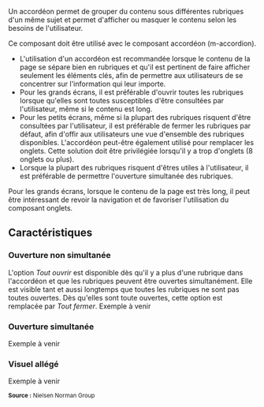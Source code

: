Un accordéon permet de grouper du contenu sous différentes rubriques d'un même sujet et permet d'afficher ou masquer le contenu selon les besoins de l'utilisateur.

Ce composant doit être utilisé avec le composant <modul-go name="m-accordion">accordéon</modul-go> (m-accordion).

<modul-do>
    <ul>
        <li>L'utilisation d'un accordéon est recommandée lorsque le contenu de la page se sépare bien en rubriques et qu'il est pertinent de faire afficher seulement les éléments clés, afin de permettre aux utilisateurs de se concentrer sur l'information qui leur importe.</li>
        <li>Pour les grands écrans, il est préférable d'ouvrir toutes les rubriques lorsque qu'elles sont toutes susceptibles d'être consultées par l'utilisateur, même si le contenu est long.</li>
        <li>Pour les petits écrans, même si la plupart des rubriques risquent d'être consultées par l'utilisateur, il est préférable de fermer les rubriques par défaut, afin d'offir aux utilisateurs une vue d'ensemble des rubriques disponibles. L'accordéon peut-être également utilisé pour remplacer les onglets. Cette solution doit être privilégiée lorsqu'il y a trop d'onglets (8 onglets ou plus).</li>
        <li>Lorsque la plupart des rubriques risquent d'êtres utiles à l'utilisateur, il est préférable de permettre l'ouverture simultanée des rubriques.</li>
    </ul>
</modul-do>

<modul-dont>Pour les grands écrans, lorsque le contenu de la page est très long, il peut être intéressant de revoir la navigation et de favoriser l'utilisation du composant <modul-go name="m-tabs">onglets</modul-go>.</modul-dont>

## Caractéristiques
### Ouverture non simultanée
L'option *Tout ouvrir* est disponible dès qu'il y a plus d'une rubrique dans l'accordéon et que les rubriques peuvent être ouvertes simultanément. Elle est visible tant et aussi longtemps que toutes les rubriques ne sont pas toutes ouvertes. Dès qu'elles sont toute ouvertes, cette option est remplacée par *Tout fermer*.
<m-message class="m-u--margin-top" skin="light" state="information">Exemple à venir</m-message>

### Ouverture simultanée
<m-message skin="light" state="information">Exemple à venir</m-message>

### Visuel allégé
<m-message skin="light" state="information">Exemple à venir</m-message>

<small class="m-u--display--block m-u--margin-top--l">**Source :** <m-link mode="link" url="http://www.nngroup.com/articles/accordions-complex-content/" target="_blank">Nielsen Norman Group</m-link></small>